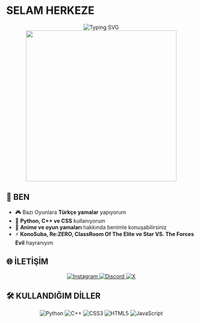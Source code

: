 # SELAM HERKEZE

<div align="center">
  <img src="https://readme-typing-svg.demolab.com?font=Fira+Code&size=28&duration=3000&pause=1000&color=F70045&center=true&vCenter=true&width=600&lines=Water+is+beautiful;Rem+is+water;Therefore%2C+Rem+is+beautiful" alt="Typing SVG" />
</div>


<div align="center">
  <img src="https://github.com/user-attachments/assets/aa8dcfcd-4a93-4073-a9ed-b7e9b0d4e585" width="400"/>
</div>

## 🌟 BEN

- 🎮 Bazı Oyunlara **Türkçe yamalar** yapıyorum
- 🔧 **Python, C++ ve CSS** kullanıyorum  
- 💬 **Anime ve oyun yamaları** hakkında benimle konuşabilirsiniz
- ⚡ **KonoSuba, Re:ZERO, ClassRoom Of The Elite ve Star VS. The Forces Evil** hayranıyım

## 🌐 İLETİŞİM
<div align="center">
  <a href="https://instagram.com/ensraklcl">
    <img src="https://img.shields.io/badge/Instagram-E4405F?style=for-the-badge&logo=instagram&logoColor=white" alt="Instagram"/>
  </a>
  <a href="https://discord.com/users/xfexklcl">
    <img src="https://img.shields.io/badge/Discord-7289DA?style=for-the-badge&logo=discord&logoColor=white" alt="Discord"/>
  </a>
  <a href="https://x.com/xfexklcl">
    <img src="https://img.shields.io/badge/X-1DA1F2?style=for-the-badge&logo=x&logoColor=white" alt="X"/>
  </a>
</div>

## 🛠️ KULLANDIĞIM DİLLER

<div align="center">
  <img src="https://img.shields.io/badge/Python-3776AB?style=for-the-badge&logo=python&logoColor=white" alt="Python"/>
  <img src="https://img.shields.io/badge/C++-00599C?style=for-the-badge&logo=c%2B%2B&logoColor=white" alt="C++"/>
  <img src="https://img.shields.io/badge/CSS3-1572B6?style=for-the-badge&logo=css3&logoColor=white" alt="CSS3"/>
  <img src="https://img.shields.io/badge/HTML5-E34F26?style=for-the-badge&logo=html5&logoColor=white" alt="HTML5"/>
  <img src="https://img.shields.io/badge/JavaScript-F7DF1E?style=for-the-badge&logo=javascript&logoColor=black" alt="JavaScript"/>
</div>

